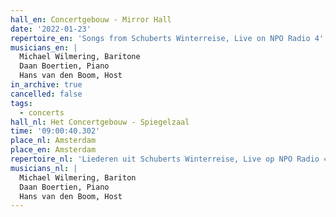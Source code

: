 ```yaml
---
hall_en: Concertgebouw - Mirror Hall
date: '2022-01-23'
repertoire_en: 'Songs from Schuberts Winterreise, Live on NPO Radio 4'
musicians_en: |
  Michael Wilmering, Baritone
  Daan Boertien, Piano
  Hans van den Boom, Host
in_archive: true
cancelled: false
tags:
  - concerts
hall_nl: Het Concertgebouw - Spiegelzaal
time: '09:00:40.302'
place_nl: Amsterdam
place_en: Amsterdam
repertoire_nl: 'Liederen uit Schuberts Winterreise, Live op NPO Radio 4'
musicians_nl: |
  Michael Wilmering, Bariton
  Daan Boertien, Piano
  Hans van den Boom, Host
---
```


